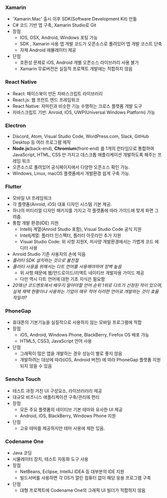 ### Xamarin

* 'Xamarin.Mac' 출시 이후 SDK(Software Development Kit) 만듦
* C# 코드 기반 앱 구축, Xamarin Studio로 Git 
* 장점
  * IOS, OSX, Android, Windows 포팅 가능
  * SDK , Xamarin 사용 앱 개발 코드가 오픈소스로 풀려있어 앱 개발 코스트 단축
  * 자체 Android 애뮬레이터 제공
* 단점
  * 호환성 문제로 iOS, Android 개별 오픈소스 라이브러리 사용 불가
  * Xamarin 무료버전은 실질적 프로젝트 개발에는 적합하지 않음 



### React Native

* React: 페이스북이 만든 자바스크립트 라이브러리
* React.js: 웹 프런트 엔드 프레임워크 
* React Native: 자마린과 비슷한 기능 수행하는 크로스 플랫폼 개발 도구
* 자바스크립트 기반: Anroid, IOS, UWP(Universal Windows Platform)  가능



### Electron

* Discord, Atom, Visual Studio Code, WordPress.com, Slack, GitHub Desktop 등 여러  프로그램 제작
* **Node.js**(back-end), **Chromium**(front-end) 를 1개의 런타임으로 통합하여 JavaScript, HTML, CSS 만 가지고 데스크톱 애플리케이션 개발하도록 해주는 프레임 워크
* 오픈소스로 풀려있어 공식페이지에서 다양한 오픈소스 확인 가능.  
* Windows, Linux, macOS 플랫폼에서 개발환경 쉽게 구축 가능. 



### Flutter

* 모바일 UI 프레임워크
* 각 플랫폼(Anroid, iOS) 대표 디자인 시스템 기본 제공. 
* 하나의 머티리얼 디자인 패키지를 가지고 각 플랫폼에 따라 가이드에 맞게 화면 그려줌. 
* 통합 개발 환경(IDE) 지원
  * Intellij 계열(Anroid Studio 포함), Visual Studio Code 공식 지원
  * Intellj계열: 플러터 인스펙터, 플러터 아웃라인 추가 지원
  * Visual Studio Code: 위 사항 지원X, 저사양 개발환경에서는 가볍게 코드 에디터 사용
* Anroid Studio 기존 사용자의 손에 익음
* *플러터 SDK 설치하는 것으로 불친절*
* *플러터 사용을 위해서는 다트 언어를 사용해야하여 장벽 높음*
  * 위 사항 때문에 웹/안드로이드/리액트 네이티브 개발자용 가이드 제공
  * 다만 역시 다트 언어에 대한 기초 지식은 필요함 
* *2018년 코드멘토에서 배우지 말아야할 언어 순위  1위로 다트가 선정된 적이 있으며, 실제 채택 현황이나 사용하는 기업이 매우 적어 이러한 언어로 개발하는 것이 효율적일까?*



### PhoneGap

* 휴대폰의 기본기능을 실질적으로 사용하지 않는 모바일 프로그램에 적합
* 장점
  * iOS, Android, Windows Phone, BlackBerry, Firefox OS 배포 가능
  * HTML5, CSS3, JavaScript 언어 사용 
* 단점
  * 그래픽이 많은 앱을 개발하는 경우 성능이 별로 좋지 않음
  * 개발하려는 대상에 따라(iOS, Android 버전) 에 따라 PhoneGap 플랫폼 지원 되지 않을 수 있음



### Sencha Touch

* 테스트 과정 거친 UI 구성요소, 라이브러러리 제공
* 대규모 비즈니스 애플리케이션 구축/관리에 편리 
* 장점 
  * 모든 주요 플랫폼의 네이티브 기본 테마와 유사한 UI 제공
  * Android, iOS, BlackBerry, Windows Phone  지원
* 단점
  * 고유 테마를 제공하지만 테마 사용에 제한 있음. 



### Codename One

* Java 코딩
* 시뮬레이터 장치, 테스트 자동화 도구 사용
* 장점
  * NetBeans, Eclipse, IntelliJ IDEA 등 대부분의 IDE 지원
  * 빌드서버를 사용하면 각 OS가 깔린 컴퓨터 없이 해당 응용 프로그램 구축 
* 단점
  * 대형 프로젝트에 Codename One의 그래픽 UI 빌더가 적합하지 않음